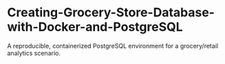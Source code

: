 # Creating-Grocery-Store-Database-with-Docker-and-PostgreSQL
A reproducible, containerized PostgreSQL environment for a grocery/retail analytics scenario.
